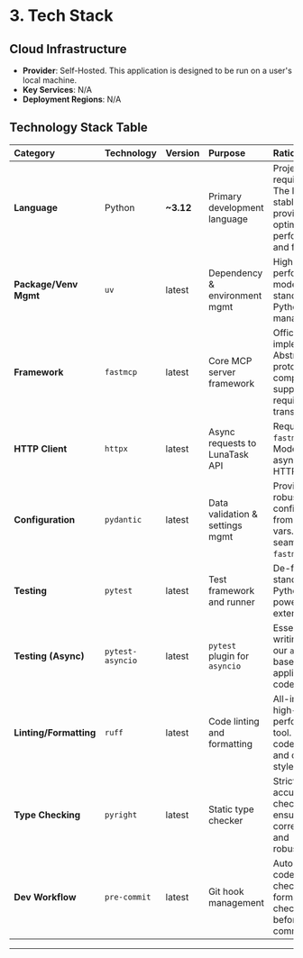 # 3. Tech Stack

## Cloud Infrastructure

*   **Provider**: Self-Hosted. This application is designed to be run on a user's local machine.
*   **Key Services**: N/A
*   **Deployment Regions**: N/A

## Technology Stack Table

| Category | Technology | Version | Purpose | Rationale |
| :--- | :--- | :--- | :--- | :--- |
| **Language** | Python | **~3.12** | Primary development language | Project requirement. The latest stable version provides optimal performance and features. |
| **Package/Venv Mgmt**| `uv` | latest | Dependency & environment mgmt | High-performance, modern standard for Python project management. |
| **Framework** | `fastmcp` | latest | Core MCP server framework | Official SDK implementation. Abstracts protocol complexity, supports required transports. |
| **HTTP Client** | `httpx` | latest | Async requests to LunaTask API| Required by `fastmcp`. Modern, fully async-capable HTTP client. |
| **Configuration** | `pydantic` | latest | Data validation & settings mgmt | Provides robust, typed configuration from files/env vars. Integrates seamlessly with `fastmcp`. |
| **Testing** | `pytest` | latest | Test framework and runner | De-facto standard for Python testing; powerful and extensible. |
| **Testing (Async)** | `pytest-asyncio`| latest | `pytest` plugin for `asyncio` | Essential for writing tests for our `asyncio`-based application code. |
| **Linting/Formatting**| `ruff` | latest | Code linting and formatting | All-in-one, high-performance tool. Enforces code quality and consistent style. |
| **Type Checking** | `pyright` | latest | Static type checker | Strict, fast, and accurate type checking to ensure code correctness and robustness. |
| **Dev Workflow** | `pre-commit` | latest | Git hook management | Automates code quality checks (linting, formatting, type checking) before each commit. |

---